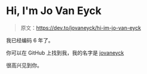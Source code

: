 # Hi, I'm Jo Van Eyck

> 原文：<https://dev.to/jovaneyck/hi-im-jo-van-eyck>

我已经编码 6 年了。

你可以在 GitHub 上找到我，我的名字是 [jovaneyck](https://github.com/jovaneyck)

很高兴见到你。
